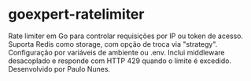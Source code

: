 # goexpert-ratelimiter
Rate limiter em Go para controlar requisições por IP ou token de acesso. Suporta Redis como storage, com opção de troca via "strategy". Configuração por variáveis de ambiente ou .env. Inclui middleware desacoplado e responde com HTTP 429 quando o limite é excedido. Desenvolvido por Paulo Nunes. 
